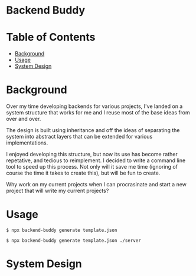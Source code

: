 # Backend Buddy

# Table of Contents

- [Background](#background)
- [Usage](#usage)
- [System Design](#system-design)

# Background

Over my time developing backends for various projects, I've landed on a system structure that works for me and I reuse most of the base ideas from over and over.

The design is built using inheritance and off the ideas of separating the system into abstract layers that can be extended for various implementations.

I enjoyed developing this structure, but now its use has become rather repetative, and tedious to reimplement. I decided to write a command line tool to speed up this process. Not only will it save me time (ignoring of course the time it takes to create this), but will be fun to create.

Why work on my current projects when I can procrasinate and start a new project that will write my current projects?

# Usage

```
$ npx backend-buddy generate template.json
```

```
$ npx backend-buddy generate template.json ./server
```

# System Design
